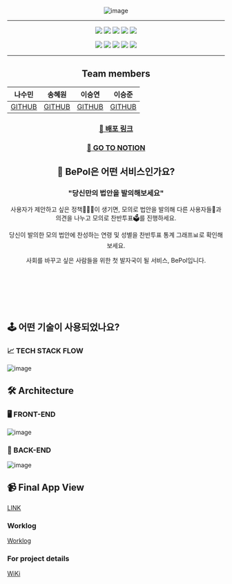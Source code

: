 <div align="center">

![image](https://user-images.githubusercontent.com/73332608/184276171-b0787160-bb15-4799-8ad5-0f2dd7f0a94e.png)

---

  <p>
    <img src="https://img.shields.io/badge/JavaScript-%23F7DF1E?style=flat&logo=JavaScript&logoColor=white"/>
    <img src="https://img.shields.io/badge/React-%2361DAFB?style=flat&logo=React&logoColor=white"/>
    <img src="https://img.shields.io/badge/Redux-%23764ABC?style=flat&logo=Redux&logoColor=white"/>
    <img src="https://img.shields.io/badge/HTML-%23E34F26?style=flat&logo=HTML5&logoColor=white"/>
    <img src="https://img.shields.io/badge/Styled_components-%23DB7093?style=flat&logo=styled-components&logoColor=white"/>
  </p>
  <p>
    <img src="https://img.shields.io/badge/Node.js-%23339933?style=flat&logo=Swift&logoColor=white"/>
    <img src="https://img.shields.io/badge/EXPRESS-%23000000?style=flat&logo=Express&logoColor=white"/>
    <img src="https://img.shields.io/badge/MongoDB-%2347A248?style=flat&logo=MongoDB&logoColor=white"/>    
    <img src="https://img.shields.io/badge/Mongoose-%2347A248?style=flat&logo=MongoDB&logoColor=white"/>    
    <img src="https://img.shields.io/badge/AWS%20Multer-%23569A31?style=flat&logo=AMAZON%20AWS&logoColor=white"/>
  </p>
  
---
  
  ## Team members
  
| 나수민 | 송혜원 | 이승연 | 이승준 |
| --- | --- | --- | --- |
| [GITHUB](https://github.com/soominna) | [GITHUB](https://github.com/Hojewl) | [GITHUB](https://github.com/dltmddus1998) | [GITHUB](https://github.com/lsj135779) |

### [🔗 배포 링크](http://bepol-deploy-bucket.s3-website.ap-northeast-2.amazonaws.com/)

### [📓 GO TO NOTION](https://vaulted-occupation-087.notion.site/BePol-Be-the-Politician-de667e6dfacf435fb0de2d01702d59a2)

## 🚚 BePol은 어떤 서비스인가요?

### "당신만의 법안을 발의해보세요"

사용자가 제안하고 싶은 정책🧑🏻‍⚖️이 생기면, 모의로 법안을 발의해 다른 사용자들👥과 의견을 나누고 모의로 찬반투표🗳를 진행하세요.

당신이 발의한 모의 법안에 찬성하는 연령 및 성별을 찬반투표 통계 그래프📊로 확인해보세요.

사회를 바꾸고 싶은 사람들을 위한 첫 발자국이 될 서비스, BePol입니다.

</div>

<br>
<br>
<br>
<br>
<br>

## 🕹 어떤 기술이 사용되었나요?

### 📈 TECH STACK FLOW

![image](https://user-images.githubusercontent.com/73332608/184178508-66cc01b3-65c9-4ce2-b2f8-1bb17fb5e5f6.png)

## 🛠 Architecture

### 🖥 FRONT-END

![image](https://user-images.githubusercontent.com/73332608/184191187-0257f3d7-8e7c-4e04-bbe2-db91476b317f.png)

### 👾 BACK-END

![image](https://user-images.githubusercontent.com/73332608/184178464-82850aa0-cccf-4cb8-881d-70fe34db1304.png)

## 📹 Final App View

[LINK](https://github.com/oxopolitics-internship-for-codestates/BePol/wiki/Final-Web-View)

### Worklog

[Worklog](https://github.com/oxopolitics-internship-for-codestates/BePol/wiki/Team#worklog)

### For project details

[WiKi](https://github.com/oxopolitics-internship-for-codestates/BePol/wiki)

